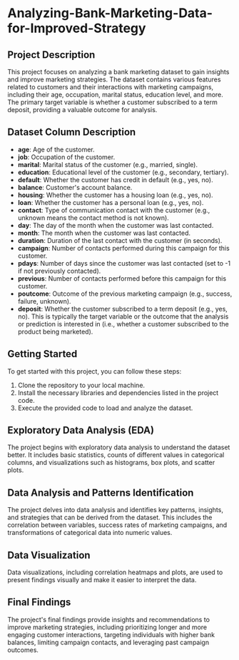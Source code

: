 # Analyzing-Bank-Marketing-Data-for-Improved-Strategy
## Project Description

This project focuses on analyzing a bank marketing dataset to gain insights and improve marketing strategies. The dataset contains various features related to customers and their interactions with marketing campaigns, including their age, occupation, marital status, education level, and more. The primary target variable is whether a customer subscribed to a term deposit, providing a valuable outcome for analysis.

## Dataset Column Description

- **age**: Age of the customer.
- **job**: Occupation of the customer.
- **marital**: Marital status of the customer (e.g., married, single).
- **education**: Educational level of the customer (e.g., secondary, tertiary).
- **default**: Whether the customer has credit in default (e.g., yes, no).
- **balance**: Customer's account balance.
- **housing**: Whether the customer has a housing loan (e.g., yes, no).
- **loan**: Whether the customer has a personal loan (e.g., yes, no).
- **contact**: Type of communication contact with the customer (e.g., unknown means the contact method is not known).
- **day**: The day of the month when the customer was last contacted.
- **month**: The month when the customer was last contacted.
- **duration**: Duration of the last contact with the customer (in seconds).
- **campaign**: Number of contacts performed during this campaign for this customer.
- **pdays**: Number of days since the customer was last contacted (set to -1 if not previously contacted).
- **previous**: Number of contacts performed before this campaign for this customer.
- **poutcome**: Outcome of the previous marketing campaign (e.g., success, failure, unknown).
- **deposit**: Whether the customer subscribed to a term deposit (e.g., yes, no). This is typically the target variable or the outcome that the analysis or prediction is interested in (i.e., whether a customer subscribed to the product being marketed).

## Getting Started

To get started with this project, you can follow these steps:

1. Clone the repository to your local machine.
2. Install the necessary libraries and dependencies listed in the project code.
3. Execute the provided code to load and analyze the dataset.

## Exploratory Data Analysis (EDA)

The project begins with exploratory data analysis to understand the dataset better. It includes basic statistics, counts of different values in categorical columns, and visualizations such as histograms, box plots, and scatter plots.

## Data Analysis and Patterns Identification

The project delves into data analysis and identifies key patterns, insights, and strategies that can be derived from the dataset. This includes the correlation between variables, success rates of marketing campaigns, and transformations of categorical data into numeric values.

## Data Visualization

Data visualizations, including correlation heatmaps and plots, are used to present findings visually and make it easier to interpret the data.

## Final Findings

The project's final findings provide insights and recommendations to improve marketing strategies, including prioritizing longer and more engaging customer interactions, targeting individuals with higher bank balances, limiting campaign contacts, and leveraging past campaign outcomes.
